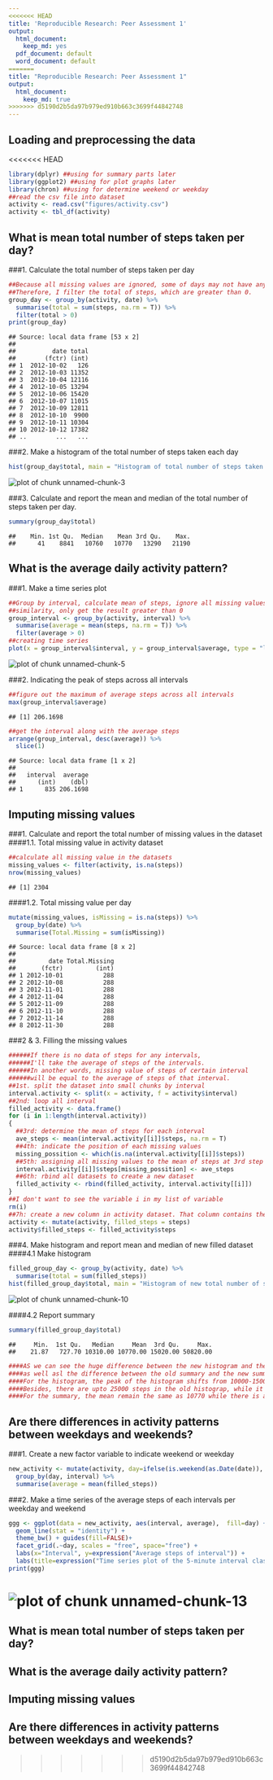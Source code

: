 ```yaml
---
<<<<<<< HEAD
title: 'Reproducible Research: Peer Assessment 1'
output:
  html_document:
    keep_md: yes
  pdf_document: default
  word_document: default
=======
title: "Reproducible Research: Peer Assessment 1"
output: 
  html_document:
    keep_md: true
>>>>>>> d5190d2b5da97b979ed910b663c3699f44842748
---
```



## Loading and preprocessing the data

<<<<<<< HEAD
```r
library(dplyr) ##using for summary parts later
library(ggplot2) ##using for plot graphs later
library(chron) ##using for determine weekend or weekday
##read the csv file into dataset
activity <- read.csv("figures/activity.csv")
activity <- tbl_df(activity)
```

## What is mean total number of steps taken per day?
###1. Calculate the total number of steps taken per day

```r
##Because all missing values are ignored, some of days may not have any data.
##Therefore, I filter the total of steps, which are greater than 0.
group_day <- group_by(activity, date) %>%
  summarise(total = sum(steps, na.rm = T)) %>%
  filter(total > 0)
print(group_day)
```

```
## Source: local data frame [53 x 2]
## 
##          date total
##        (fctr) (int)
## 1  2012-10-02   126
## 2  2012-10-03 11352
## 3  2012-10-04 12116
## 4  2012-10-05 13294
## 5  2012-10-06 15420
## 6  2012-10-07 11015
## 7  2012-10-09 12811
## 8  2012-10-10  9900
## 9  2012-10-11 10304
## 10 2012-10-12 17382
## ..        ...   ...
```
###2. Make a histogram of the total number of steps taken each day

```r
hist(group_day$total, main = "Histogram of total number of steps taken each day", xlab = "Total numer of steps")
```

![plot of chunk unnamed-chunk-3](figure/unnamed-chunk-3-1.png) 

###3. Calculate and report the mean and median of the total number of steps taken per day.

```r
summary(group_day$total)
```

```
##    Min. 1st Qu.  Median    Mean 3rd Qu.    Max. 
##      41    8841   10760   10770   13290   21190
```

## What is the average daily activity pattern?
###1. Make a time series plot

```r
##Group by interval, calculate mean of steps, ignore all missing values.
##similarity, only get the result greater than 0
group_interval <- group_by(activity, interval) %>%
  summarise(average = mean(steps, na.rm = T)) %>%
  filter(average > 0)
##creating time series
plot(x = group_interval$interval, y = group_interval$average, type = "l", main = "Time series plot of the 5-minute interval", ylab = "Average of step", xlab = "Interval of 5-minute")
```

![plot of chunk unnamed-chunk-5](figure/unnamed-chunk-5-1.png) 

###2. Indicating the peak of steps across all intervals

```r
##figure out the maximum of average steps across all intervals
max(group_interval$average)
```

```
## [1] 206.1698
```

```r
##get the interval along with the average steps
arrange(group_interval, desc(average)) %>%
  slice(1)
```

```
## Source: local data frame [1 x 2]
## 
##   interval  average
##      (int)    (dbl)
## 1      835 206.1698
```

## Imputing missing values
###1. Calculate and report the total number of missing values in the dataset
####1.1. Total missing value in activity dataset

```r
##calculate all missing value in the datasets
missing_values <- filter(activity, is.na(steps))
nrow(missing_values)
```

```
## [1] 2304
```
####1.2. Total missing value per day

```r
mutate(missing_values, isMissing = is.na(steps)) %>%
  group_by(date) %>%
  summarise(Total.Missing = sum(isMissing))
```

```
## Source: local data frame [8 x 2]
## 
##         date Total.Missing
##       (fctr)         (int)
## 1 2012-10-01           288
## 2 2012-10-08           288
## 3 2012-11-01           288
## 4 2012-11-04           288
## 5 2012-11-09           288
## 6 2012-11-10           288
## 7 2012-11-14           288
## 8 2012-11-30           288
```
###2 & 3. Filling the missing values

```r
######If there is no data of steps for any intervals, 
######I'll take the average of steps of the intervals. 
######In another words, missing value of steps of certain interval 
######will be equal to the average of steps of that interval.
##1st. split the dataset into small chunks by interval
interval.activity <- split(x = activity, f = activity$interval)
##2nd: loop all interval
filled_activity <- data.frame()
for (i in 1:length(interval.activity))
{
  ##3rd: determine the mean of steps for each interval
  ave_steps <- mean(interval.activity[[i]]$steps, na.rm = T)
  ##4th: indicate the position of each missing values
  missing_possition <- which(is.na(interval.activity[[i]]$steps))
  ##5th: assigning all missing values to the mean of steps at 3rd step
  interval.activity[[i]]$steps[missing_possition] <- ave_steps
  ##6th: rbind all datasets to create a new dataset
  filled_activity <- rbind(filled_activity, interval.activity[[i]])
}
##I don't want to see the variable i in my list of variable
rm(i)
##7h: create a new column in activity dataset. That column contains the steps data in filled_activity dataset
activity <- mutate(activity, filled_steps = steps)
activity$filled_steps <- filled_activity$steps
```
###4. Make histogram and report mean and median of new filled dataset
####4.1 Make histogram

```r
filled_group_day <- group_by(activity, date) %>%
  summarise(total = sum(filled_steps))
hist(filled_group_day$total, main = "Histogram of new total number of steps taken each day", xlab = "Total numer of new steps")
```

![plot of chunk unnamed-chunk-10](figure/unnamed-chunk-10-1.png) 

####4.2 Report summary

```r
summary(filled_group_day$total)
```

```
##     Min.  1st Qu.   Median     Mean  3rd Qu.     Max. 
##    21.87   727.70 10310.00 10770.00 15020.00 50820.00
```

```r
####AS we can see the huge difference between the new histogram and the old histograms
####as well asl the difference between the old summary and the new summary.
####For the histogram, the peak of the histogram shifts from 10000-15000 steps to 0-10000steps.
####Besides, there are upto 25000 steps in the old histograp, while it expands to 60000 steps in the new histogray
####For the summary, the mean remain the same as 10770 while there is a slightly change in median.
```
## Are there differences in activity patterns between weekdays and weekends?
###1. Create a new factor variable to indicate weekend or weekday

```r
new_activity <- mutate(activity, day=ifelse(is.weekend(as.Date(date)), "weekend", "weekday")) %>%
  group_by(day, interval) %>%
  summarise(average = mean(filled_steps))
```
###2. Make a time series of the average steps of each intervals per weekday and weekend

```r
ggg <- ggplot(data = new_activity, aes(interval, average),  fill=day) +
  geom_line(stat = "identity") +
  theme_bw() + guides(fill=FALSE)+
  facet_grid(.~day, scales = "free", space="free") + 
  labs(x="Interval", y=expression("Average steps of interval")) + 
  labs(title=expression("Time series plot of the 5-minute interval classied by day of week"))
print(ggg)
```

![plot of chunk unnamed-chunk-13](figure/unnamed-chunk-13-1.png) 
=======


## What is mean total number of steps taken per day?



## What is the average daily activity pattern?



## Imputing missing values



## Are there differences in activity patterns between weekdays and weekends?
>>>>>>> d5190d2b5da97b979ed910b663c3699f44842748

